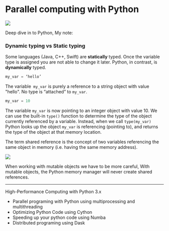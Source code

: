 # Parallel computing with Python 

[![](https://img.shields.io/badge/python-3.6%20%7C%203.7%20%7C%203.8-blue)](https://www.python.org/)

Deep dive in to Python, My note:

### Dynamic typing vs Static typing

Some languages (Java, C++, Swift) are **statically** typed. Once the variable type is assigned you are not able to change it later. Python, in contrast, is **dynamically** typed.

```python
my_var = ‘hello’
```
The variable` my_var` is purely a reference to a string object with value "hello". No type is “attached” to `my_var`. 

```python
my_var = 10
```
The variable `my_var` is now pointing to an integer object with value 10. We can use the built-in `type()` function to determine the type of the object currently referenced by a variable. Instead, when we call `type(my_var)` Python looks up the object `my_var` is referencing (pointing to), and returns the type of the object at that memory location.

The term shared reference is the concept of two variables referencing the same object in memory (i.e. having the same memory address). 

![](https://github.com/Foroozani/ParallelwithPython3.x/blob/main/memory.png)

When working with mutable objects we have to be more careful, With mutable objects, the Python memory manager will never create shared references.

---
High-Performance Computing with Python 3.x

- Parallel programing with Python using multiprocessing and multithreading
- Optimizing Python Code using Cython
- Speeding up your python code using Numba
- Distributed programing using Dask 

